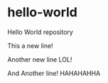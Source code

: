 # hello-world
Hello World repository

This a new line!

Another new line LOL!

And Another line! HAHAHAHHA